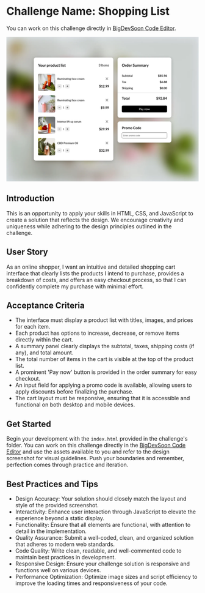 # Challenge Name: Shopping List

You can work on this challenge directly in [BigDevSoon Code Editor](https://app.bigdevsoon.me/challenges/shopping-list/browser).

![Shopping List Design](./design.png)

## Introduction

This is an opportunity to apply your skills in HTML, CSS, and JavaScript to create a solution that reflects the design. We encourage creativity and uniqueness while adhering to the design principles outlined in the challenge.

## User Story

As an online shopper, I want an intuitive and detailed shopping cart interface that clearly lists the products I intend to purchase, provides a breakdown of costs, and offers an easy checkout process, so that I can confidently complete my purchase with minimal effort.

## Acceptance Criteria

- The interface must display a product list with titles, images, and prices for each item.
- Each product has options to increase, decrease, or remove items directly within the cart.
- A summary panel clearly displays the subtotal, taxes, shipping costs (if any), and total amount.
- The total number of items in the cart is visible at the top of the product list.
- A prominent 'Pay now' button is provided in the order summary for easy checkout.
- An input field for applying a promo code is available, allowing users to apply discounts before finalizing the purchase.
- The cart layout must be responsive, ensuring that it is accessible and functional on both desktop and mobile devices.

## Get Started

Begin your development with the `index.html` provided in the challenge's folder. You can work on this challenge directly in the [BigDevSoon Code Editor](https://app.bigdevsoon.me/challenges/shopping-list/browser) and use the assets available to you and refer to the design screenshot for visual guidelines. Push your boundaries and remember, perfection comes through practice and iteration.

## Best Practices and Tips

- Design Accuracy: Your solution should closely match the layout and style of the provided screenshot.
- Interactivity: Enhance user interaction through JavaScript to elevate the experience beyond a static display.
- Functionality: Ensure that all elements are functional, with attention to detail in the implementation.
- Quality Assurance: Submit a well-coded, clean, and organized solution that adheres to modern web standards.
- Code Quality: Write clean, readable, and well-commented code to maintain best practices in development.
- Responsive Design: Ensure your challenge solution is responsive and functions well on various devices.
- Performance Optimization: Optimize image sizes and script efficiency to improve the loading times and responsiveness of your code.
